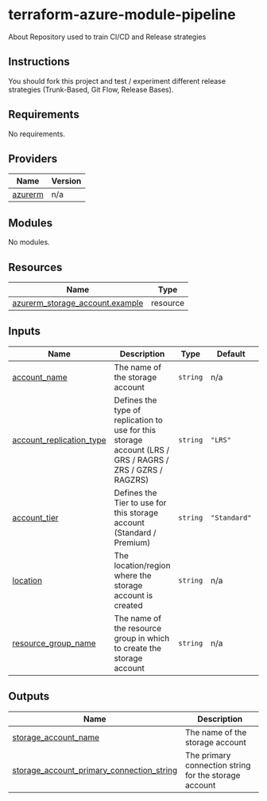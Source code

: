 # terraform-azure-module-pipeline

About
Repository used to train CI/CD and Release strategies

## Instructions

You should fork this project and test / experiment different release strategies (Trunk-Based, Git Flow, Release Bases).

## Requirements

No requirements.

## Providers

| Name | Version |
|------|---------|
| <a name="provider_azurerm"></a> [azurerm](#provider\_azurerm) | n/a |

## Modules

No modules.

## Resources

| Name | Type |
|------|------|
| [azurerm_storage_account.example](https://registry.terraform.io/providers/hashicorp/azurerm/latest/docs/resources/storage_account) | resource |

## Inputs

| Name | Description | Type | Default | Required |
|------|-------------|------|---------|:--------:|
| <a name="input_account_name"></a> [account\_name](#input\_account\_name) | The name of the storage account | `string` | n/a | yes |
| <a name="input_account_replication_type"></a> [account\_replication\_type](#input\_account\_replication\_type) | Defines the type of replication to use for this storage account (LRS / GRS / RAGRS / ZRS / GZRS / RAGZRS) | `string` | `"LRS"` | no |
| <a name="input_account_tier"></a> [account\_tier](#input\_account\_tier) | Defines the Tier to use for this storage account (Standard / Premium) | `string` | `"Standard"` | no |
| <a name="input_location"></a> [location](#input\_location) | The location/region where the storage account is created | `string` | n/a | yes |
| <a name="input_resource_group_name"></a> [resource\_group\_name](#input\_resource\_group\_name) | The name of the resource group in which to create the storage account | `string` | n/a | yes |

## Outputs

| Name | Description |
|------|-------------|
| <a name="output_storage_account_name"></a> [storage\_account\_name](#output\_storage\_account\_name) | The name of the storage account |
| <a name="output_storage_account_primary_connection_string"></a> [storage\_account\_primary\_connection\_string](#output\_storage\_account\_primary\_connection\_string) | The primary connection string for the storage account |
